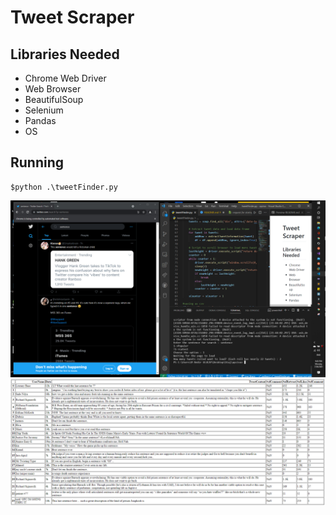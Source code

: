# Tweet Scraper

## Libraries Needed
 - Chrome Web Driver
 - Web Browser
 - BeautifulSoup
 - Selenium
 - Pandas
 - OS

## Running
    $python .\tweetFinder.py

![img1](./img1.png)
![img1](./img2.png)
